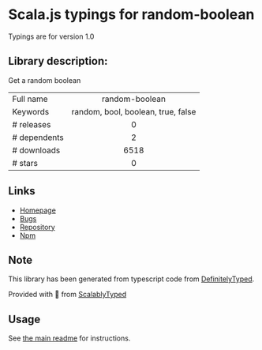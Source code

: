 
# Scala.js typings for random-boolean

Typings are for version 1.0

## Library description:
Get a random boolean

|                    |                 |
| ------------------ | :-------------: |
| Full name          | random-boolean |
| Keywords           | random, bool, boolean, true, false |
| # releases         | 0 |
| # dependents       | 2 |
| # downloads        | 6518 |
| # stars            | 0 |

## Links
- [Homepage](https://github.com/arthurvr/random-boolean#readme)
- [Bugs](https://github.com/arthurvr/random-boolean/issues)
- [Repository](https://github.com/arthurvr/random-boolean)
- [Npm](https://www.npmjs.com/package/random-boolean)
    


## Note
This library has been generated from typescript code from [DefinitelyTyped](https://definitelytyped.org).

Provided with :purple_heart: from [ScalablyTyped](https://github.com/oyvindberg/ScalablyTyped)

## Usage
See [the main readme](../../readme.md) for instructions.


